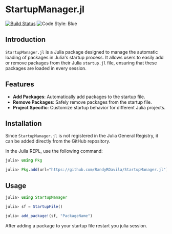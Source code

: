 # StartupManager.jl

[![Build Status](https://github.com/RandyRDavila/StartupManager.jl/actions/workflows/CI.yml/badge.svg?branch=main)](https://github.com/RandyRDavila/StartupManager.jl/actions/workflows/CI.yml?query=branch%3Amain)
![Code Style: Blue](https://img.shields.io/badge/code%20style-blue-4495d1.svg)

## Introduction

`StartupManager.jl` is a Julia package designed to manage the automatic loading of packages in Julia's startup process. It allows users to easily add or remove packages from their Julia `startup.jl` file, ensuring that these packages are loaded in every session.

## Features

- **Add Packages**: Automatically add packages to the startup file.
- **Remove Packages**: Safely remove packages from the startup file.
- **Project Specific**: Customize startup behavior for different Julia projects.

## Installation

Since `StartupManager.jl` is not registered in the Julia General Registry, it can be added directly from the GitHub repository.

In the Julia REPL, use the following command:

```julia
julia> using Pkg

julia> Pkg.add(url="https://github.com/RandyRDavila/StartupManager.jl")
```

## Usage

```julia
julia> using StartupManager

julia> sf = StartupFile()

julia> add_package!(sf, "PackageName")
```

After adding a package to your startup file restart you julia session.
